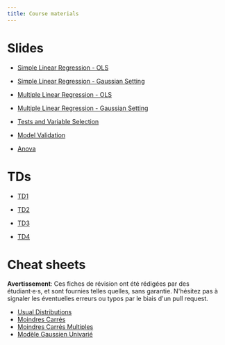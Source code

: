 ```yaml
---
title: Course materials
---
```


# Slides

- [Simple Linear Regression - OLS](/HAX814X/slides/CM1/CM1_regression_simple.html)

- [Simple Linear Regression - Gaussian Setting](/HAX814X/slides/CM2/CM2_regression_simple_gauss.html)

- [Multiple Linear Regression - OLS](/HAX814X/slides/CM3/CM3_Regression_Multiple_OLS.html)

- [Multiple Linear Regression - Gaussian Setting](/HAX814X/slides/CM4/CM4_Regression_Multiple_Gauss.html)

- [Tests and Variable Selection](/HAX814X/slides/CM5/CM5_Tests_Variable_Selection.html)

- [Model Validation](/HAX814X/slides/CM6/CM6_validation.html)

- [Anova](/HAX814X/slides/CM7/CM7_anova.html)

# TDs

- [TD1](/HAX814X/TD/TD_1.pdf)

- [TD2](/HAX814X/TD/TD_2.pdf)

- [TD3](/HAX814X/TD/TD_3.pdf)

- [TD4](/HAX814X/TD/TD_4.pdf)

# Cheat sheets

**Avertissement**:
Ces fiches de révision ont été rédigées par des étudiant·e·s, et sont fournies telles quelles, sans garantie.
N'hésitez pas à signaler les éventuelles erreurs ou typos par le biais d'un pull request.

- [Usual Distributions](/HAX814X/cheatsheets/usual_distributions/usual_distributions.html)
- [Moindres Carrés](/HAX814X/cheatsheets/Moindres_Carres/Moindres_Carres.html)
- [Moindres Carrés Multiples](/HAX814X/cheatsheets/reg_line_multiple/regressionLineaireMultiple.html)
- [Modèle Gaussien Univarié](/HAX814X/cheatsheets/Regression_simple_gauss/Regression_simple_gauss.html)
